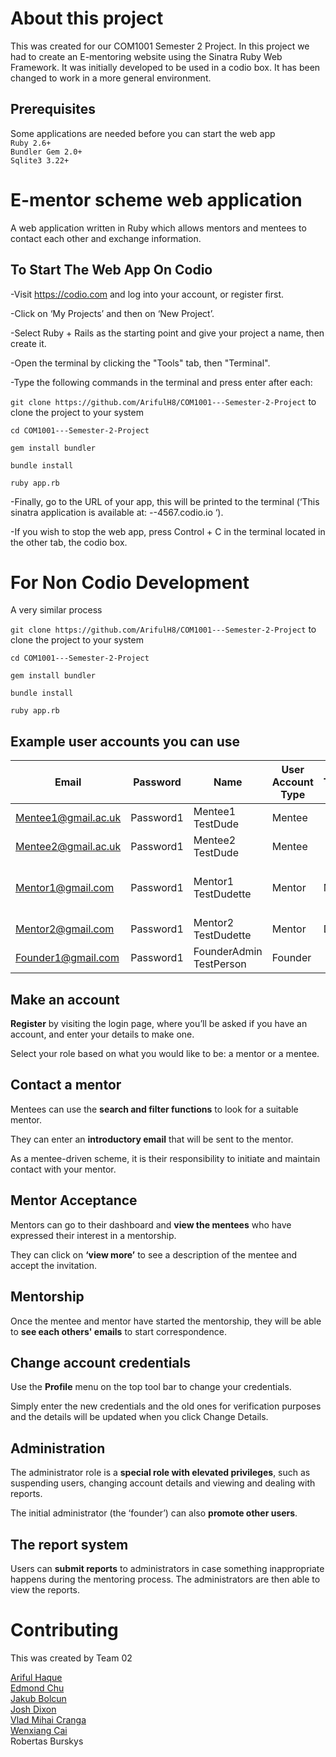 # About this project

This was created for our COM1001 Semester 2 Project. In this project we had to create an E-mentoring website using the Sinatra Ruby Web Framework.
It was initially developed to be used in a codio box. It has been changed to work in a more general environment.

## Prerequisites
Some applications are needed before you can start the web app  
``Ruby 2.6+``  
``Bundler Gem 2.0+``  
``Sqlite3 3.22+``  

# E-mentor scheme web application

A web application written in Ruby which allows mentors and mentees to contact each other and exchange information.

## To Start The Web App On Codio

-Visit <https://codio.com> and log into your account, or register first.

-Click on ‘My Projects’ and then on ‘New Project’.

-Select Ruby + Rails as the starting point and give your project a name, then create it.

-Open the terminal by clicking the "Tools" tab, then "Terminal". 

-Type the following commands in the terminal and press enter after each:

``git clone https://github.com/ArifulH8/COM1001---Semester-2-Project`` to clone the project to your system  

``cd COM1001---Semester-2-Project``

``gem install bundler``

``bundle install``

``ruby app.rb``

-Finally, go to the URL of your app, this will be printed to the terminal (‘This sinatra application is available at: *-*-4567.codio.io ‘).

-If you wish to stop the web app, press Control + C in the terminal located in the other tab, the codio box.

# For Non Codio Development 

A very similar process

``git clone https://github.com/ArifulH8/COM1001---Semester-2-Project`` to clone the project to your system

``cd COM1001---Semester-2-Project``

``gem install bundler``

``bundle install``

``ruby app.rb``

## Example user accounts you can use

| Email              | Password  | Name                    | User Account Type | Title | Job Title    | Industry Sector                | University       | Degree           | Telephone     |
| ------------------ | ----------| ----------------------- | ----------------- | ----- | ------------ | ------------------------------ | ---------------- | ---------------- | --------------|
| Mentee1@gmail.ac.uk  | Password1 | Mentee1 TestDude      | Mentee            |       |              |                                | Uni of Sheffield | Computer Science | 0114 222 9134 |
| Mentee2@gmail.ac.uk  | Password1 | Mentee2 TestDude      | Mentee            |       |              |                                | Uni of Sheffield | Computer Science | 0114 222 9134 |
| Mentor1@gmail.com  | Password1 | Mentor1 TestDudette     | Mentor            | Mrs   | Professor    | Teacher training and education |                  |                  |               |
| Mentor2@gmail.com  | Password1 | Mentor2 TestDudette     | Mentor            | Dr    | System Admin | Information technology         |                  |                  |               |
| Founder1@gmail.com | Password1 | FounderAdmin TestPerson | Founder           |       |              |                                |                  |                  |               |

## Make an account

**Register** by visiting the login page, where you’ll be asked if you have an account, and enter your details to make one. 

Select your role based on what you would like to be: a mentor or a mentee.

## Contact a mentor

Mentees can use the **search and filter functions** to look for a suitable mentor.

They can enter an **introductory email** that will be sent to the mentor. 

As a mentee-driven scheme, it is their responsibility to initiate and maintain contact with your mentor.

## Mentor Acceptance

Mentors can go to their dashboard and **view the mentees** who have expressed their interest in a mentorship. 

They can click on **‘view more’** to see a description of the mentee and accept the invitation.

## Mentorship

Once the mentee and mentor have started the mentorship, they will be able to **see each others' emails** to start 
correspondence.

## Change account credentials

Use the **Profile** menu on the top tool bar to change your credentials.

Simply enter the new credentials and the old ones for verification purposes and the details will be updated
when you click Change Details.

## Administration

The administrator role is a **special role with elevated privileges**, such as suspending users, changing account details and viewing and dealing with reports.

The initial administrator (the ‘founder’) can also **promote other users**.

## The report system

Users can **submit reports** to administrators in case something inappropriate happens during the mentoring process. The administrators are then able to view the reports.  

# Contributing
This was created by Team 02

[Ariful Haque](https://github.com/ArifulH8)  
[Edmond Chu](https://github.com/12EChu)  
[Jakub Bolcun](https://github.com/jakub02bolcun)  
[Josh Dixon](https://github.com/aca19jad)  
[Vlad Mihai Cranga](https://github.com/vcvlad)  
[Wenxiang Cai](https://github.com/JenSooLiChaeng)  
Robertas Burskys
